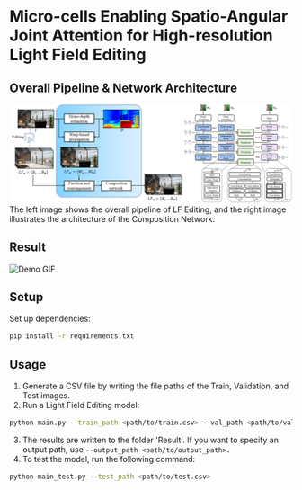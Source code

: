 # Micro-cells Enabling Spatio-Angular Joint Attention for High-resolution Light Field Editing


## Overall Pipeline & Network Architecture  
![Overview](DEMO/Overview.png)
The left image shows the overall pipeline of LF Editing, and the right image illustrates the architecture of the Composition Network.

## Result
<img src="DEMO/DEMO.gif" alt="Demo GIF" width="500"/>

## Setup
Set up dependencies:
```bash
pip install -r requirements.txt
```

## Usage
1. Generate a CSV file by writing the file paths of the Train, Validation, and Test images.
2. Run a Light Field Editing model:  
```bash  
python main.py --train_path <path/to/train.csv> --val_path <path/to/val.csv>  
```
3. The results are written to the folder 'Result'. If you want to specify an output path, use `--output_path <path/to/output_path>.`
4. To test the model, run the following command:
```bash
python main_test.py --test_path <path/to/test.csv>
```